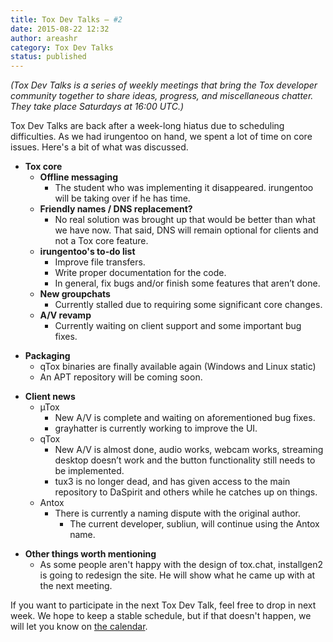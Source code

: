 ```yaml
---
title: Tox Dev Talks – #2
date: 2015-08-22 12:32
author: areashr
category: Tox Dev Talks
status: published
---
```


*(Tox Dev Talks is a series of weekly meetings that bring the Tox
developer community together to share ideas, progress,
and miscellaneous chatter. They take place Saturdays at 16:00 UTC.)*

Tox Dev Talks are back after a week-long hiatus due to scheduling
difficulties. As we had irungentoo on hand, we spent a lot of time on
core issues. Here's a bit of what was discussed.

-   **Tox core**
    -   **Offline messaging**
        -   The student who was implementing it disappeared. irungentoo
            will be taking over if he has time.
    -   **Friendly names / DNS replacement?**
        -   No real solution was brought up that would be better than
            what we have now. That said, DNS will remain optional for
            clients and not a Tox core feature.
    -   **irungentoo's to-do list**
        -   Improve file transfers.
        -   Write proper documentation for the code.
        -   In general, fix bugs and/or finish some features that aren’t
            done.
    -   **New groupchats**
        -   Currently stalled due to requiring some significant core
            changes.
    -   **A/V revamp**
        -   Currently waiting on client support and some important bug
            fixes.

<!-- -->

-   **Packaging**
    -   qTox binaries are finally available again (Windows and Linux
        static)
    -   An APT repository will be coming soon.

<!-- -->

-   **Client news**
    -   µTox
        -   New A/V is complete and waiting on aforementioned bug fixes.
        -   grayhatter is currently working to improve the UI.
    -   qTox
        -   New A/V is almost done, audio works, webcam works, streaming
            desktop doesn’t work and the button functionality still
            needs to be implemented.
        -   tux3 is no longer dead, and has given access to the main
            repository to DaSpirit and others while he catches up on
            things.
    -   Antox
        -   There is currently a naming dispute with the original
            author.
            -   The current developer, subliun, will continue using the
                Antox name.

<!-- -->

-   **Other things worth mentioning**
    -   As some people aren't happy with the design of tox.chat,
        installgen2 is going to redesign the site. He will show what he
        came up with at the next meeting.

If you want to participate in the next Tox Dev Talk, feel free to drop
in next week. We hope to keep a stable schedule, but if that doesn't
happen, we will let you know on [the calendar](/events).

